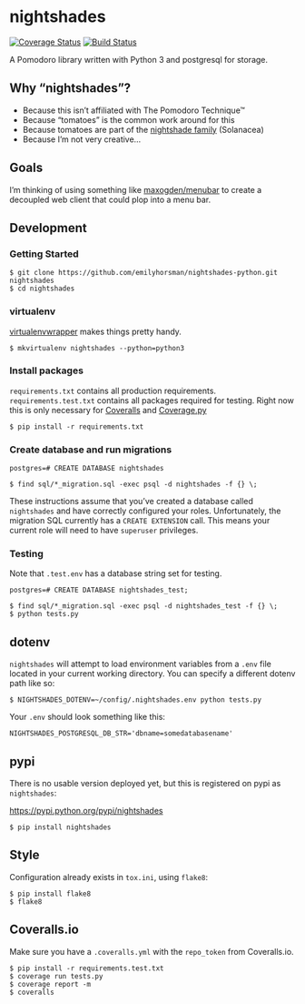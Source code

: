 # nightshades

[![Coverage Status](https://coveralls.io/repos/github/emilyhorsman/nightshades-python/badge.svg?branch=development)](https://coveralls.io/github/emilyhorsman/nightshades-python?branch=development) [![Build Status](https://travis-ci.org/emilyhorsman/nightshades-python.svg?branch=development)](https://travis-ci.org/emilyhorsman/nightshades-python)

A Pomodoro library written with Python 3 and postgresql for storage.

## Why “nightshades”?

* Because this isn’t affiliated with The Pomodoro Technique™
* Because “tomatoes” is the common work around for this
* Because tomatoes are part of the [nightshade family](https://en.wikipedia.org/wiki/Solanaceae) (Solanacea)
* Because I’m not very creative…

## Goals

I’m thinking of using something like
[maxogden/menubar](https://github.com/maxogden/menubar)
to create a decoupled web client that could plop into a menu bar.

## Development

### Getting Started

```
$ git clone https://github.com/emilyhorsman/nightshades-python.git nightshades
$ cd nightshades
```

### virtualenv

[virtualenvwrapper](https://virtualenvwrapper.readthedocs.org/en/latest/) makes
things pretty handy.

```
$ mkvirtualenv nightshades --python=python3
```

### Install packages

`requirements.txt` contains all production requirements.
`requirements.test.txt` contains all packages required for testing. Right now
this is only necessary for [Coveralls](http://coveralls.io/) and
[Coverage.py](https://coverage.readthedocs.org)

```
$ pip install -r requirements.txt
```

### Create database and run migrations

```
postgres=# CREATE DATABASE nightshades

$ find sql/*_migration.sql -exec psql -d nightshades -f {} \;
```

These instructions assume that you’ve created a database called `nightshades`
and have correctly configured your roles. Unfortunately, the migration SQL
currently has a `CREATE EXTENSION` call. This means your current role will need
to have `superuser` privileges.

### Testing

Note that `.test.env` has a database string set for testing.

```
postgres=# CREATE DATABASE nightshades_test;

$ find sql/*_migration.sql -exec psql -d nightshades_test -f {} \;
$ python tests.py
```

## dotenv

`nightshades` will attempt to load environment variables from a `.env` file
located in your current working directory. You can specify a different dotenv
path like so:

```
$ NIGHTSHADES_DOTENV=~/config/.nightshades.env python tests.py
```

Your `.env` should look something like this:

```
NIGHTSHADES_POSTGRESQL_DB_STR='dbname=somedatabasename'
```

## pypi

There is no usable version deployed yet, but this is registered on pypi as
`nightshades`:

https://pypi.python.org/pypi/nightshades

```
$ pip install nightshades
```

## Style

Configuration already exists in `tox.ini`, using `flake8`:

```
$ pip install flake8
$ flake8
```

## Coveralls.io

Make sure you have a `.coveralls.yml` with the `repo_token` from Coveralls.io.

```
$ pip install -r requirements.test.txt
$ coverage run tests.py
$ coverage report -m
$ coveralls
```
